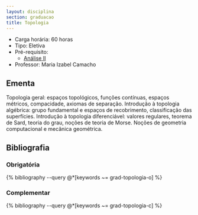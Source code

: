 ```yaml
---
layout: disciplina
section: graduacao
title: Topologia
---
```


- Carga horária: 60 horas
- Tipo: Eletiva
- Pré-requisito:
  - [Análise II](analise-II.html)
- Professor: Maria Izabel Camacho

## Ementa 

Topologia geral: espaços topológicos, funções contínuas, espaços
métricos, compacidade, axiomas de separação. Introdução à topologia
algébrica: grupo fundamental e espaços de recobrimento, classificação
das superfícies. Introdução à topologia diferenciável: valores
regulares, teorema de Sard, teoria do grau, noções de teoria de
Morse. Noções de geometria computacional e mecânica geométrica.

## Bibliografia

### Obrigatória

{% bibliography --query @*[keywords ~= grad-topologia-o] %}

### Complementar

{% bibliography --query @*[keywords ~= grad-topologia-c] %}
